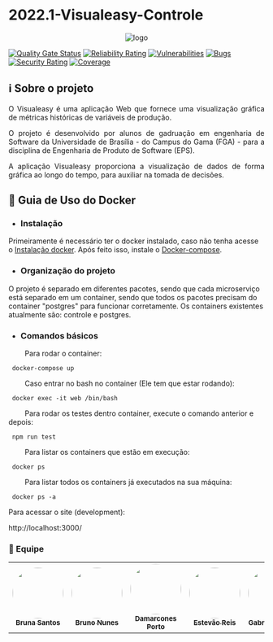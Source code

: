 # 2022.1-Visualeasy-Controle


<p align="center">
  <img src="https://i.imgur.com/imVZeBV.jpeg" alt="logo" />
</p>

[![Quality Gate Status](https://sonarcloud.io/api/project_badges/measure?project=fga-eps-mds_2022-1-Visualeasy-Core&metric=alert_status)](https://sonarcloud.io/summary/new_code?id=fga-eps-mds_2022-1-Visualeasy)
[![Reliability Rating](https://sonarcloud.io/api/project_badges/measure?project=fga-eps-mds_2022-1-Visualeasy-Core&metric=reliability_rating)](https://sonarcloud.io/summary/new_code?id=fga-eps-mds_2022-1-Visualeasy)
[![Vulnerabilities](https://sonarcloud.io/api/project_badges/measure?project=fga-eps-mds_2022-1-Visualeasy-Core&metric=vulnerabilities)](https://sonarcloud.io/summary/new_code?id=fga-eps-mds_2022-1-Visualeasy)
[![Bugs](https://sonarcloud.io/api/project_badges/measure?project=fga-eps-mds_2022-1-Visualeasy-Core&metric=bugs)](https://sonarcloud.io/summary/new_code?id=fga-eps-mds_2022-1-Visualeasy)
[![Security Rating](https://sonarcloud.io/api/project_badges/measure?project=fga-eps-mds_2022-1-Visualeasy-Core&metric=security_rating)](https://sonarcloud.io/summary/new_code?id=fga-eps-mds_2022-1-Visualeasy)
[![Coverage](https://sonarcloud.io/api/project_badges/measure?project=fga-eps-mds_2022-1-Visualeasy-Core&metric=coverage)](https://sonarcloud.io/summary/new_code?id=fga-eps-mds_2022-1-Visualeasy)



## ℹ️ Sobre o projeto
<p align="justify">O Visualeasy é uma aplicação Web que fornece uma visualização gráfica de métricas históricas de variáveis de produção.</p>
<p align="justify">O projeto é desenvolvido por alunos de gadruação em engenharia de Software da Universidade de Brasília - do Campus do Gama (FGA) - para a disciplina de Engenharia de Produto de Software (EPS).</p>
<p align="justify">A aplicação Visualeasy proporciona a visualização de dados de forma gráfica ao longo do tempo, para auxiliar na tomada de decisões.</p>

## 🐳 Guia de Uso do Docker

* ### Instalação
Primeiramente é necessário ter o docker instalado, caso não tenha acesse o [Instalação docker](https://docs.docker.com/engine/installation/linux/docker-ce/). Após feito isso, instale o [Docker-compose](https://docs.docker.com/compose/install/).

* ### Organização do projeto
O projeto é separado em diferentes pacotes, sendo que cada microserviço está separado em um container, sendo que todos os pacotes precisam do container "postgres" para funcionar corretamente. Os containers existentes atualmente são: controle e postgres.

* ### Comandos básicos 

 &emsp;&emsp; Para rodar o container:

 ```terminal
  docker-compose up 
 ```

&emsp;&emsp; Caso entrar no bash no container (Ele tem que estar rodando):

 ```terminal
  docker exec -it web /bin/bash
 ```
 &emsp;&emsp; Para rodar os testes dentro container, execute o comando anterior e depois:

 ```terminal
  npm run test
 ```
 
 &emsp;&emsp; Para listar os containers que estão em execução:
 
 ```terminal
  docker ps
 ```
 &emsp;&emsp; Para listar todos os containers já executados na sua máquina:
 
 ```terminal
  docker ps -a
 ```


 Para acessar o site (development):
 
http://localhost:3000/



### 👤 Equipe

<table>
    <tr>
        <td align="center"><a href="https://github.com/brunaalmeidasantos"><img style="border-radius: 50%;" src="https://avatars.githubusercontent.com/brunaalmeidasantos" width="100px;" alt=""/><br /><sub><b>Bruna Santos</b></sub></a><br /><a href="https://github.com/brunaalmeidasantos"></a></td>
        <td align="center"><a href="https://github.com/brunocmo"><img style="border-radius: 50%;" src="https://avatars.githubusercontent.com/brunocmo" width="100px;" alt=""/><br /><sub><b>Bruno Nunes</b></sub></a><br /><a href="https://github.com/brunocmo"></a></td>
        <td align="center"><a href="https://github.com/damarcones"><img style="border-radius: 50%;" src="https://avatars.githubusercontent.com/damarcones" width="100px;" alt=""/><br /><sub><b>Damarcones Porto</b></sub></a><br /><a href="https://github.com/damarcones"></a></td>
        <td align="center"><a href="https://github.com/estevaoreis25"><img style="border-radius: 50%;" src="https://avatars.githubusercontent.com/estevaoreis25" width="100px;" alt=""/><br /><sub><b>Estevão Reis</b></sub></a><br /><a href="https://github.com/estevaoreis25"></a></td>
        <td align="center"><a href="https://github.com/Gabriel-Azevedo-Batalha"><img style="border-radius: 50%;" src="https://avatars.githubusercontent.com/Gabriel-Azevedo-Batalha" width="100px;" alt=""/><br /><sub><b>Gabriel Batalha</b></sub></a><br /><a href="https://github.com/Gabriel-Azevedo-Batalha"></a></td>
        <td align="center"><a href="https://github.com/gustavoduartemoreira"><img style="border-radius: 50%;" src="https://avatars.githubusercontent.com/gustavoduartemoreira" width="100px;" alt=""/><br /><sub><b>Gustavo Duarte</b></sub></a><br /><a href="https://github.com/gustavoduartemoreira"></a></td>
        <td align="center"><a href="https://github.com/itallogravina"><img style="border-radius: 50%;" src="https://avatars.githubusercontent.com/itallogravina" width="100px;" alt=""/><br /><sub><b>Itallo Gravina</b></sub></a><br /><a href="https://github.com/itallogravina"></a></td> 
        <td align="center"><a href="https://github.com/Joao-Pedro-Moura"><img style="border-radius: 50%;" src="https://avatars.githubusercontent.com/Joao-Pedro-Moura" width="100px;" alt=""/><br /><sub><b>João Moura</b></sub></a><br /><a href="https://github.com/Joao-Pedro-Moura"></a></td> 
        <td align="center"><a href="https://github.com/lbrunofidelis"><img style="border-radius: 50%;" src="https://avatars.githubusercontent.com/lbrunofidelis" width="100px;" alt=""/><br /><sub><b>Luis Fidelis</b></sub></a><br /><a href="https://github.com/lbrunofidelis"></a></td> 
        <td align="center"><a href="https://github.com/marcos-mv"><img style="border-radius: 50%;" src="https://avatars.githubusercontent.com/marcos-mv" width="100px;" alt=""/><br /><sub><b>Marcos Vinícius</b></sub></a><br /><a href="https://github.com/marcos-mv"></a></td> 
    </tr>
</table>

